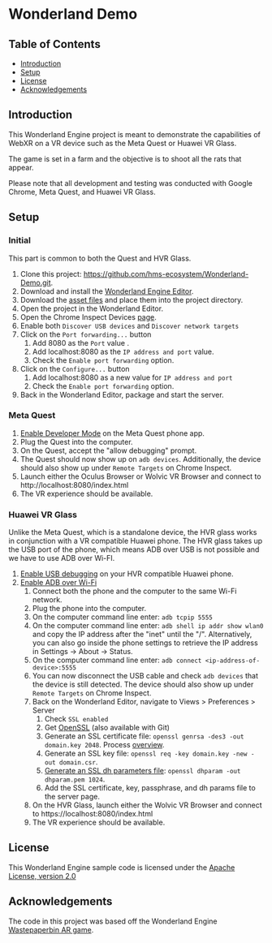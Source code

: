 # Wonderland Demo
## Table of Contents
- [Introduction](#introduction)
- [Setup](#setup)
- [License](#license)
- [Acknowledgements](#acknowledgements)

## Introduction
This Wonderland Engine project is meant to demonstrate the capabilities of WebXR on a VR device such as the Meta Quest or Huawei VR Glass. 

The game is set in a farm and the objective is to shoot all the rats that appear.

Please note that all development and testing was conducted with Google Chrome, Meta Quest, and Huawei VR Glass.

## Setup

### Initial 
This part is common to both the Quest and HVR Glass.
1. Clone this project: https://github.com/hms-ecosystem/Wonderland-Demo.git.
2. Download and install the [Wonderland Engine Editor](https://wonderlandengine.com/downloads/).
3. Download the [asset files](https://github.com/bryantvu/Wonderland-Demo-Assets) and place them into the project directory.
4. Open the project in the Wonderland Editor.
5. Open the Chrome Inspect Devices [page](chrome://inspect/#devices).
6. Enable both `Discover USB devices` and `Discover network targets`
7. Click on the `Port forwarding...` button 
	1. Add 8080 as the `Port` value .
	2. Add localhost:8080 as the `IP address and port` value.
	3. Check the `Enable port forwarding` option.
8. Click on the `Configure...` button 
	1. Add localhost:8080 as a new value for `IP address and port`
	2. Check the `Enable port forwarding` option.
9. Back in the Wonderland Editor, package and start the server.

### Meta Quest

1. [Enable Developer Mode](https://learn.adafruit.com/sideloading-on-oculus-quest/enable-developer-mode) on the Meta Quest phone app. 
2. Plug the Quest into the computer.
3. On the Quest, accept the "allow debugging" prompt.
4. The Quest should now show up on `adb devices`. Additionally, the device should also show up under `Remote Targets` on Chrome Inspect.
5. Launch either the Oculus Browser or Wolvic VR Browser and connect to http://localhost:8080/index.html
6. The VR experience should be available.

### Huawei VR Glass
Unlike the Meta Quest, which is a standalone device, the HVR glass works in conjunction with a VR compatible Huawei phone. The HVR glass takes up the USB port of the phone, which means ADB over USB is not possible and we have to use ADB over Wi-FI.

1. [Enable USB debugging](https://developer.android.com/studio/debug/dev-options) on your HVR compatible Huawei phone.
2. [Enable ADB over Wi-Fi](https://help.famoco.com/developers/dev-env/adb-over-wifi/)
	1. Connect both the phone and the computer to the same Wi-Fi network.
	2.  Plug the phone into the computer.
	3.  On the computer command line enter:  `adb tcpip 5555`
	4. On the computer command line enter: `adb shell ip addr show wlan0` and copy the IP address after the "inet" until the "/".  Alternatively, you can also go inside the phone settings to retrieve the IP address in Settings → About → Status.
	5. On the computer command line enter:  `adb connect <ip-address-of-device>:5555`
	6. You can now disconnect the USB cable and check `adb devices` that the device is still detected. The device should also show up under `Remote Targets` on Chrome Inspect.
	7. Back on the Wonderland Editor, navigate to Views > Preferences > Server
		1. Check `SSL enabled`
		2. Get [OpenSSL](https://www.openssl.org/) (also available with Git)
		3. Generate an SSL certificate file: `openssl genrsa -des3 -out domain.key 2048`. Process [overview](https://www.baeldung.com/openssl-self-signed-cert).
		4. Generate an SSL key file: `openssl req -key domain.key -new -out domain.csr`.
		5. [Generate an SSL dh parameters file](https://www.ibm.com/docs/en/zvse/6.2?topic=SSB27H_6.2.0/fa2ti_openssl_generate_dh_parms.html): `openssl dhparam -out dhparam.pem 1024`.
		6. Add the SSL certificate, key, passphrase, and dh params file to the server page.
	8. On the HVR Glass, launch either the Wolvic VR Browser and connect to https://localhost:8080/index.html
	9. The VR experience should be available.
	
## License

This Wonderland Engine sample code is licensed under the [Apache License, version 2.0](http://www.apache.org/licenses/LICENSE-2.0)

## Acknowledgements
The code in this project was based off the Wonderland Engine [Wastepaperbin AR game](https://github.com/WonderlandEngine/wastepaperbin-ar). 